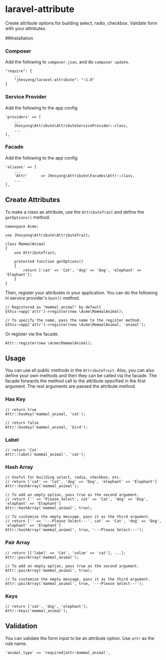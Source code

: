 # laravel-attribute
Create attribute options for building select, radio, checkbox.
Validate form with your attributes.

##Installation

### Composer
Add the following to `composer.json`, and do `composer update`.

    "require": {
        ...
        "jhesyong/laravel-attribute": "~1.0"
    }

### Service Provider
Add the following to the app config

    'providers' => [
        ...
        Jhesyong\Attribute\AttributeServiceProvider::class,
        ...
    ],

### Facade
Add the following to the app config

    'aliases' => [
        ...
        'Attr'      => Jhesyong\Attribute\Facades\Attr::class,
        ...
    ],

## Create Attributes
To make a class an attribute, use the `AttributeTrait` and define
the `getOptions()` method.

    namespace Acme;

    use Jhesyong\Attribute\AttributeTrait;

    class MammalAnimal
    {
        use AttributeTrait;

        protected function getOptions()
        {
            return ['cat' => 'Cat', 'dog' => 'Dog', 'elephant' => 'Elephant'];
        }
    }

Then, register your attributes in your application.
You can do the following in service provider's `boot()` method.

    // Registered as "mammal_animal" by default
    $this->app['attr']->register(new \Acme\MammalAnimal);

    // To specify the name, pass the name to the register method.
    $this->app['attr']->register(new \Acme\MammalAnimal, 'animal');

Or register via the facade.

    Attr::register(new \Acme\MammalAnimal);

## Usage
You can use all public methods in the `AttributeTrait`.
Also, you can also define your own methods and then they can be called via the facade.
The facade forwards the method call to the attribute specified in the first argument.
The rest arguments are passed the attribute method.

### Has Key
    // return true
    Attr::hasKey('mammal_animal, 'cat');

    // return false
    Attr::hasKey('mammal_animal, 'bird');

### Label
    // return 'Cat'
    Attr::label('mammal_animal', 'cat');

### Hash Array
    // Useful for building select, radio, checkbox, etc.
    // return ['cat' => 'Cat', 'dog' => 'Dog', 'elephant' => 'Elephant']
    Attr::hashArray('mammal_animal');

    // To add an empty option, pass true as the second argument.
    // return ['' => 'Please Select', cat' => 'Cat', 'dog' => 'Dog', 'elephant' => 'Elephant']
    Attr::hashArray('mammal_animal', true);

    // To customize the empty message, pass it as the third argument.
    // return ['' => '---Please Select---', cat' => 'Cat', 'dog' => 'Dog', 'elephant' => 'Elephant']
    Attr::hashArray('mammal_animal', true, '---Please Select---');

### Pair Array
    // return [['label' => 'Cat', 'value' => 'cat'], ...];
    Attr::pairArray('mammal_animal');

    // To add an empty option, pass true as the second argument.
    Attr::pairArray('mammal_animal', true);

    // To customize the empty message, pass it as the third argument.
    Attr::pairArray('mammal_animal', true, '---Please Select---');

### Keys
    // return ['cat', 'dog', 'elephant'];
    Attr::keys('mammal_animal');

## Validation
You can validate the form input to be an attribute option.
Use `attr` as the rule name.

    'animal_type' => 'required|attr:mammal_animal',

